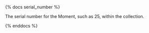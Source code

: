 {% docs serial_number %}

The serial number for the Moment, such as 25, within the collection.

{% enddocs %}